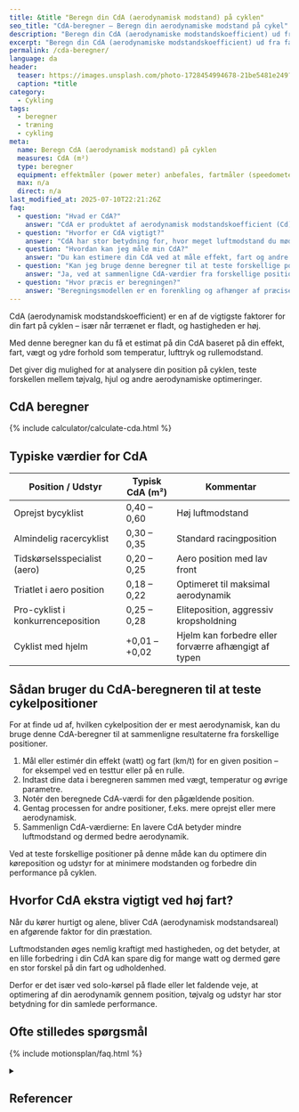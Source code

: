 ```yaml
---
title: &title "Beregn din CdA (aerodynamisk modstand) på cyklen"
seo_title: "CdA-beregner – Beregn din aerodynamiske modstand på cykel"
description: "Beregn din CdA (aerodynamiske modstandskoefficient) ud fra fart, effekt, vægt, temperatur og rullemodstand. Få indsigt i din aerodynamik på cyklen."
excerpt: "Beregn din CdA (aerodynamiske modstandskoefficient) ud fra fart, effekt, vægt, temperatur og rullemodstand. Få indsigt i din aerodynamik på cyklen."
permalink: /cda-beregner/
language: da
header:
  teaser: https://images.unsplash.com/photo-1728454994678-21be5481e249?auto=format&fit=crop&h=300&w=400&q=10&ixlib=rb-4.1.0&ixid=M3wxMjA3fDB8MHxwaG90by1wYWdlfHx8fGVufDB8fHx8fA%3D%3D
  caption: *title
category:
  - Cykling
tags:
  - beregner
  - træning
  - cykling
meta:
  name: Beregn CdA (aerodynamisk modstand) på cyklen
  measures: CdA (m²)
  type: beregner
  equipment: effektmåler (power meter) anbefales, fartmåler (speedometer eller GPS)
  max: n/a
  direct: n/a
last_modified_at: 2025-07-10T22:21:26Z
faq:
  - question: "Hvad er CdA?"
    answer: "CdA er produktet af aerodynamisk modstandskoefficient (Cd) og det frontale areal (A), som tilsammen beskriver, hvor stor luftmodstand du oplever på cyklen."  
  - question: "Hvorfor er CdA vigtigt?"
    answer: "CdA har stor betydning for, hvor meget luftmodstand du møder. Jo lavere CdA, desto lettere er det at køre hurtigt, især ved høj hastighed og solo-kørsel."
  - question: "Hvordan kan jeg måle min CdA?"
    answer: "Du kan estimere din CdA ved at måle effekt, fart og andre parametre i denne beregner, eller ved hjælp af mere avancerede tests som vindtunnel eller power meter-analyse."
  - question: "Kan jeg bruge denne beregner til at teste forskellige positioner?"
    answer: "Ja, ved at sammenligne CdA-værdier fra forskellige positioner kan du finde den mest aerodynamiske og dermed hurtigste position på cyklen."
  - question: "Hvor præcis er beregningen?"
    answer: "Beregningsmodellen er en forenkling og afhænger af præcise inputværdier. Resultatet giver et godt estimat, men kan variere afhængigt af omstændigheder som vind, vejgreb og præcis måling af effekt."
---
```


CdA (aerodynamisk modstandskoefficient) er en af de vigtigste faktorer for din fart på cyklen – især når terrænet er fladt, og hastigheden er høj.

Med denne beregner kan du få et estimat på din CdA baseret på din effekt, fart, vægt og ydre forhold som temperatur, lufttryk og rullemodstand.

Det giver dig mulighed for at analysere din position på cyklen, teste forskellen mellem tøjvalg, hjul og andre aerodynamiske optimeringer.

## CdA beregner

{% include calculator/calculate-cda.html %}

## Typiske værdier for CdA

| Position / Udstyr                 | Typisk CdA (m²) | Kommentar                           |
|----------------------------------|-----------------|-----------------------------------|
| Oprejst bycyklist                 | 0,40 – 0,60     | Høj luftmodstand                  |
| Almindelig racercyklist           | 0,30 – 0,35     | Standard racingposition           |
| Tidskørselsspecialist (aero)     | 0,20 – 0,25     | Aero position med lav front       |
| Triatlet i aero position          | 0,18 – 0,22     | Optimeret til maksimal aerodynamik|
| Pro-cyklist i konkurrenceposition | 0,25 – 0,28     | Eliteposition, aggressiv kropsholdning |
| Cyklist med hjelm                | +0,01 – +0,02   | Hjelm kan forbedre eller forværre afhængigt af typen |

## Sådan bruger du CdA-beregneren til at teste cykelpositioner

For at finde ud af, hvilken cykelposition der er mest aerodynamisk, kan du bruge denne CdA-beregner til at sammenligne resultaterne fra forskellige positioner.

1. Mål eller estimér din effekt (watt) og fart (km/t) for en given position – for eksempel ved en testtur eller på en rulle.
2. Indtast dine data i beregneren sammen med vægt, temperatur og øvrige parametre.
3. Notér den beregnede CdA-værdi for den pågældende position.
4. Gentag processen for andre positioner, f.eks. mere oprejst eller mere aerodynamisk.
5. Sammenlign CdA-værdierne: En lavere CdA betyder mindre luftmodstand og dermed bedre aerodynamik.

Ved at teste forskellige positioner på denne måde kan du optimere din køreposition og udstyr for at minimere modstanden og forbedre din performance på cyklen.

## Hvorfor CdA ekstra vigtigt ved høj fart?

Når du kører hurtigt og alene, bliver CdA (aerodynamisk modstandsareal) en afgørende faktor for din præstation.

Luftmodstanden øges nemlig kraftigt med hastigheden, og det betyder, at en lille forbedring i din CdA kan spare dig for mange watt og dermed gøre en stor forskel på din fart og udholdenhed.

Derfor er det især ved solo-kørsel på flade eller let faldende veje, at optimering af din aerodynamik gennem position, tøjvalg og udstyr har stor betydning for din samlede performance.

## Ofte stilledes spørgsmål

{% include motionsplan/faq.html %}

<details markdown="1" class="references">
  <summary><h2 id="references">Referencer</h2></summary>

- Jeukendrup, A.E. (2023). *The optimal ratio of carbohydrates*. https://www.mysportscience.com  
- Jeukendrup, A., & Jentjens, R. (2000). *Oxidation of carbohydrate feedings during prolonged exercise: current thoughts, guidelines and directions for future research*. *Sports Medicine*, 29(6), 407-424.  
- Rowlands, D.S. et al. (2015). *Hydration and carbohydrate availability: individualizing strategies for performance*. *International Journal of Sport Nutrition and Exercise Metabolism*, 25(5), 507–517.  
- Smith, J.W., et al. (2013). *Optimal carbohydrate intake during endurance exercise: is there a sweet spot?* *International Journal of Sports Physiology and Performance*, 8(5), 516–524.  

</details>